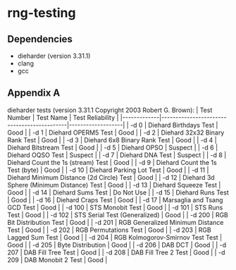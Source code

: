 # rng-testing

## Dependencies
 - dieharder (version 3.31.1)
 - clang
 - gcc

## Appendix A
dieharder tests (version 3.31.1  Copyright 2003 Robert G. Brown):
| Test Number | Test Name                                   | Test Reliability |
|-------------|--------------------------------------------|-------------------|
| -d 0        | Diehard Birthdays Test                     | Good              |
| -d 1        | Diehard OPERM5 Test                        | Good              |
| -d 2        | Diehard 32x32 Binary Rank Test             | Good              |
| -d 3        | Diehard 6x8 Binary Rank Test               | Good              |
| -d 4        | Diehard Bitstream Test                     | Good              |
| -d 5        | Diehard OPSO                               | Suspect           |
| -d 6        | Diehard OQSO Test                          | Suspect           |
| -d 7        | Diehard DNA Test                           | Suspect           |
| -d 8        | Diehard Count the 1s (stream) Test         | Good              |
| -d 9        | Diehard Count the 1s Test (byte)           | Good              |
| -d 10       | Diehard Parking Lot Test                   | Good              |
| -d 11       | Diehard Minimum Distance (2d Circle) Test  | Good              |
| -d 12       | Diehard 3d Sphere (Minimum Distance) Test  | Good              |
| -d 13       | Diehard Squeeze Test                       | Good              |
| -d 14       | Diehard Sums Test                          | Do Not Use        |
| -d 15       | Diehard Runs Test                          | Good              |
| -d 16       | Diehard Craps Test                         | Good              |
| -d 17       | Marsaglia and Tsang GCD Test               | Good              |
| -d 100      | STS Monobit Test                           | Good              |
| -d 101      | STS Runs Test                              | Good              |
| -d 102      | STS Serial Test (Generalized)              | Good              |
| -d 200      | RGB Bit Distribution Test                  | Good              |
| -d 201      | RGB Generalized Minimum Distance Test      | Good              |
| -d 202      | RGB Permutations Test                      | Good              |
| -d 203      | RGB Lagged Sum Test                        | Good              |
| -d 204      | RGB Kolmogorov-Smirnov Test Test           | Good              |
| -d 205      | Byte Distribution                          | Good              |
| -d 206      | DAB DCT                                    | Good              |
| -d 207      | DAB Fill Tree Test                         | Good              |
| -d 208      | DAB Fill Tree 2 Test                       | Good              |
| -d 209      | DAB Monobit 2 Test                         | Good              |






 
